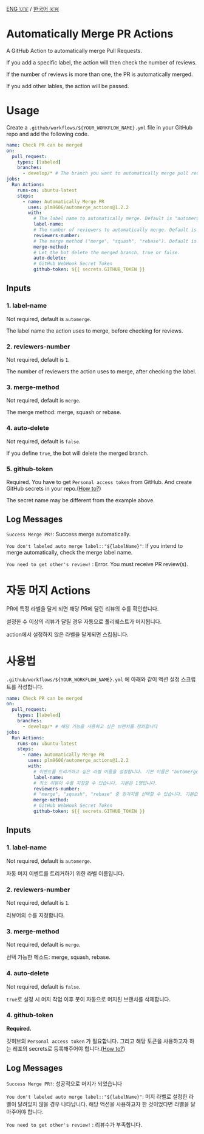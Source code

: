 [ENG 🇺🇸](#Automatically-Merge-PR-Actions) / [한국어 🇰🇷](#자동-머지-Actions)

# Automatically Merge PR Actions

A GitHub Action to automatically merge Pull Requests.

If you add a specific label, the action will then check the number of reviews.

If the number of reviews is more than one, the PR is automatically merged.

If you add other lables, the action will be passed.

<!-- Screenshot -->

# Usage

Create a `.github/workflows/${YOUR_WORKFLOW_NAME}.yml` file in your GitHub repo and add the following code.

```yml
name: Check PR can be merged
on:
  pull_request:
    types: [labeled]
    branches:
      - develop/* # The branch you want to automatically merge pull request
jobs:
  Run Actions:
    runs-on: ubuntu-latest
    steps:
      - name: Automatically Merge PR
        uses: plm9606/automerge_actions@1.2.2
        with:
          # The label name to automatically merge. Default is "automerge".
          label-name:
          # The number of reviewers to automatically merge. Default is 1.
          reviewers-number:
          # The merge method ("merge", "squash", "rebase"). Default is "merge"
          merge-method:
          # Let the bot delete the merged branch. true or false.
          auto-delete:
          # GitHub WebHook Secret Token
          github-token: ${{ secrets.GITHUB_TOKEN }}
```

## Inputs

### 1. label-name

Not required, default is `automerge`.

The label name the action uses to merge, before checking for reviews.

### 2. reviewers-number

Not required, default is `1`.

The number of reviewers the action uses to merge, after checking the label.

### 3. merge-method

Not required, default is `merge`.

The merge method: merge, squash or rebase.

### 4. auto-delete

Not required, default is `false`.

If you define `true`, the bot will delete the merged branch.

### 5. github-token

Required.
You have to get `Personal access token` from GitHub. And create GitHub secrets in your repo.([How to?](https://help.github.com/en/actions/automating-your-workflow-with-github-actions/creating-and-using-encrypted-secrets))

The secret name may be different from the example above.

## Log Messages

`Success Merge PR!`: Success merge automatically.

`You don't labeled auto merge label::"${labelName}"`: If you intend to merge automatically, check the merge label name.

`You need to get other's review!` : Error. You must receive PR review(s).

# 자동 머지 Actions

PR에 특정 라벨을 달게 되면 해당 PR에 달린 리뷰의 수를 확인합니다.

설정한 수 이상의 리뷰가 달릴 경우 자동으로 풀리퀘스트가 머지됩니다.

action에서 설정하지 않은 라벨을 달게되면 스킵됩니다.

<!-- Screenshot -->

# 사용법

`.github/workflows/${YOUR_WORKFLOW_NAME}.yml` 에 아래와 같이 액션 설정 스크립트를 작성합니다.

```yml
name: Check PR can be merged
on:
  pull_request:
    types: [labeled]
    branches:
      - develop/* # 해당 기능을 사용하고 싶은 브랜치를 정의합니다
jobs:
  Run Actions:
    runs-on: ubuntu-latest
    steps:
      - name: Automatically Merge PR
        uses: plm9606/automerge_actions@1.2.2
        with:
          # 이벤트를 트리거하고 싶은 라벨 이름을 설정합니다. 기본 이름은 "automerge" 입니다.
          label-name:
          # 최소 리뷰어 수를 지정할 수 있습니다. 기본은 1명입니다.
          reviewers-number:
          # "merge", "squash", "rebase" 중 한가지를 선택할 수 있습니다. 기본값은 "merge" 입니다
          merge-method:
          # GitHub WebHook Secret Token
          github-token: ${{ secrets.GITHUB_TOKEN }}
```

## Inputs

### 1. label-name

Not required, default is `automerge`.

자동 머지 이벤트를 트리거하기 위한 라벨 이름입니다.

### 2. reviewers-number

Not required, default is `1`.

리뷰어의 수를 지정합니다.

### 3. merge-method

Not required, default is `merge`.

선택 가능한 메소드: merge, squash, rebase.

### 4. auto-delete

Not required, default is `false`.

`true`로 설정 시 머지 작업 이후 봇이 자동으로 머지된 브랜치를 삭제합니다.

### 4. github-token

**Required.**

깃허브의 `Personal access token` 가 필요합니다. 그리고 해당 토큰을 사용하고자 하는 레포의 secrets로 등록해주어야 합니다.([How to?](https://help.github.com/en/actions/automating-your-workflow-with-github-actions/creating-and-using-encrypted-secrets))

## Log Messages

`Success Merge PR!`: 성공적으로 머지가 되었습니다

`You don't labeled auto merge label::"${labelName}"`: 머지 라벨로 설정한 라벨이 달려있지 않을 경우 나타납니다. 해당 액션을 사용하고자 한 것이었다면 라벨을 달아주어야 합니다.

`You need to get other's review!` : 리뷰수가 부족합니다.
